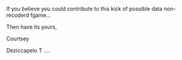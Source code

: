 If you believe you could contribute to this kick of possible data non-recoderd fgame...

Then have its yours, 


Courtsey

Deziccapelo T ....
